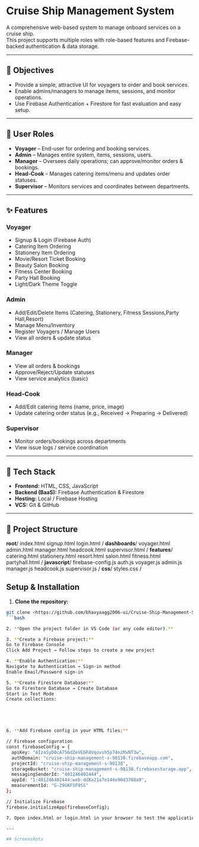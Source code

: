 # Cruise Ship Management System

A comprehensive web-based system to manage onboard services on a cruise ship.  
This project supports multiple roles with role-based features and Firebase-backed authentication & data storage.

---

## 🎯 Objectives
- Provide a simple, attractive UI for voyagers to order and book services.
- Enable admins/managers to manage items, sessions, and monitor operations.
- Use Firebase Authentication + Firestore for fast evaluation and easy setup.

---

## 👥 User Roles

- **Voyager** – End-user for ordering and booking services.
- **Admin** – Manages entire system, items, sessions, users.
- **Manager** – Oversees daily operations; can approve/monitor orders & bookings.
- **Head-Cook** – Manages catering items/menu and updates order statuses.
- **Supervisor** – Monitors services and coordinates between departments.

---

## ✨ Features

### Voyager
- Signup & Login (Firebase Auth)
- Catering Item Ordering
- Stationery Item Ordering
- Movie/Resort Ticket Booking
- Beauty Salon Booking
- Fitness Center Booking
- Party Hall Booking
- Light/Dark Theme Toggle

### Admin
- Add/Edit/Delete Items (Catering, Stationery, Fitness Sessions,Party Hall,Resort)
- Manage Menu/Inventory
- Register Voyagers / Manage Users
- View all orders & update status

### Manager
- View all orders & bookings
- Approve/Reject/Update statuses
- View service analytics (basic)

### Head-Cook
- Add/Edit catering items (name, price, image)
- Update catering order status (e.g., Received → Preparing → Delivered)

### Supervisor
- Monitor orders/bookings across departments
- View issue logs / service coordination

---

## 🧰 Tech Stack
- **Frontend:** HTML, CSS, JavaScript
- **Backend (BaaS):** Firebase Authentication & Firestore
- **Hosting:** Local / Firebase Hosting
- **VCS:** Git & GitHub

---

## 📁 Project Structure 
**root**/
  index.html
  signup.html
  login.html
/
**dashboards**/
  voyager.html
  admin.html
  manager.html
  headcook.html
  supervisor.html
/
**features**/
  catering.html
  stationery.html
  resort.html
  salon.html
  fitness.html
  partyhall.html
/
**javascript**/
  firebase-config.js
  auth.js
  voyager.js
  admin.js
  manager.js
  headcook.js
  supervisor.js
/
**css**/
  styles.css
/

## Setup & Installation

1. **Clone the repository:**  
```bash
git clone <https://github.com/bhavyaagg2006-ui/Cruise-Ship-Management-System.git>
```bash

2. **Open the project folder in VS Code (or any code editor).**

3. **Create a Firebase project:**
Go to Firebase Console
Click Add Project → Follow steps to create a new project

4. **Enable Authentication:**
Navigate to Authentication → Sign-in method
Enable Email/Password sign-in

5. **Create Firestore Database:**
Go to Firestore Database → Create Database
Start in Test Mode
Create collections:





6. **Add Firebase config in your HTML files:**

// Firebase configuration
const firebaseConfig = {
  apiKey: "AIzaSyD0cA756dZeVEbR4Vqovsh5p74niMxNT3w",
  authDomain: "cruise-ship-management-s-98138.firebaseapp.com",
  projectId: "cruise-ship-management-s-98138",
  storageBucket: "cruise-ship-management-s-98138.firebasestorage.app",
  messagingSenderId: "401246402444",
  appId: "1:401246402444:web:dd8a21a7e144e90d3788a9",
  measurementId: "G-29GKF5F9SS"
};

// Initialize Firebase
firebase.initializeApp(firebaseConfig);

7. Open index.html or login.html in your browser to test the application.```

---

## Screenshots





